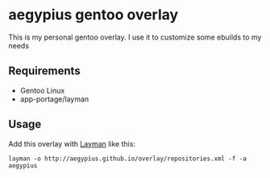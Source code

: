 aegypius gentoo overlay
=======================

This is my personal gentoo overlay. I use it to customize some ebuilds to my needs

Requirements
------------
- Gentoo Linux
- app-portage/layman

Usage
-----
Add this overlay with [Layman](http://layman.sourceforge.net/) like this:

    layman -o http://aegypius.github.io/overlay/repositories.xml -f -a aegypius
